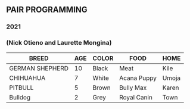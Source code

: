 ## PAIR PROGRAMMING
### 2021
### (Nick Otieno and Laurette Mongina)

| BREED          | AGE | COLOR | FOOD | HOME |
| -------------  | ----| ---   | ---  | ---  |
| GERMAN SHEPHERD| 10  | Black     | Meat   |  Kile    |
| CHIHUAHUA | 7 | White | Acana Puppy| Umoja |
| PITBULL | 5 | Brown | Bully Max | Karen |
| Bulldog | 2 | Grey | Royal Canin | Town |